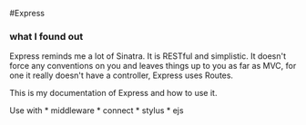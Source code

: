 #Express
### what I found out
Express reminds me a lot of Sinatra. It is RESTful and simplistic.
It doesn't force any conventions on you and leaves things up to you as
far as MVC, for one it really doesn't have a controller, Express uses
Routes.

This is my documentation of Express and how to use it.

  Use with 
    * middleware
    * connect
    * stylus
    * ejs
